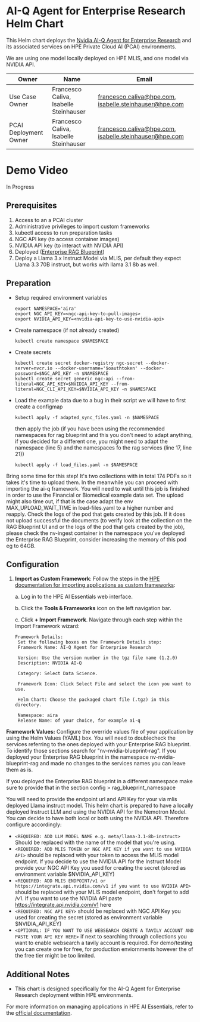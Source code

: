 # AI-Q Agent for Enterprise Research Helm Chart

This Helm chart deploys the [Nvidia AI-Q Agent for Enterprise Research](https://github.com/NVIDIA-AI-Blueprints/aiq-research-assistant) and its associated services on HPE Private Cloud AI (PCAI) environments.

We are using one model locally deployed on HPE MLIS, and one model via NVIDIA API.

| Owner                       | Name                                   | Email                                                     |
| ----------------------------|----------------------------------------|-----------------------------------------------------------|
| Use Case Owner              | Francesco Caliva, Isabelle Steinhauser | francesco.caliva@hpe.com, isabelle.steinhauser@hpe.com    |
| PCAI Deployment Owner       | Francesco Caliva, Isabelle Steinhauser | francesco.caliva@hpe.com, isabelle.steinhauser@hpe.com    |


# Demo Video
In Progress

## Prerequisites

1. Access to an a PCAI cluster
2. Administrative privileges to import custom frameworks
3. kubectl access to run preparation tasks
4. NGC API key (to access container images)
5. NVIDIA API key (to interact with NVIDIA API)
6. Deployed ([Enterprise RAG Blueprint](https://github.com/ai-solution-eng/blueprints/tree/main/enterprise-rag))
7. Deploy a Llama 3.x Instruct Model via MLIS, per default they expect Llama 3.3 70B instruct, but works with llama 3.1 8b as well.

## Preparation
- Setup required environment variables
    ```
    export NAMESPACE='aira'
    export NGC_API_KEY=<ngc-api-key-to-pull-images>
    export NVIDIA_API_KEY=<nvidia-api-key-to-use-nvidia-api>
    ```

- Create namespace (if not already created)
    ```
    kubectl create namespace $NAMESPACE
    ```
- Create secrets
    ```
    kubectl create secret docker-registry ngc-secret --docker-server=nvcr.io --docker-username='$oauthtoken' --docker-password=$NGC_API_KEY -n $NAMESPACE
    kubectl create secret generic ngc-api --from-literal=NGC_API_KEY=$NVIDIA_API_KEY --from-literal=NGC_CLI_API_KEY=$NVIDIA_API_KEY -n $NAMESPACE
    ```
- Load the example data
  due to a bug in their script we will have to first create a configmap
    ```
    kubectl apply -f adapted_sync_files.yaml -n $NAMESPACE
    ```
  then apply the job (if you have been using the recommended namespaces for rag blueprint and this you don't need to adapt anything, if you decided for a different one, you might need to adapt the namespace (line 5) and the namespaces fo the rag services (line 17, line 21))
    ```
    kubectl apply -f load_files.yaml -n $NAMESPACE
    ```

Bring some time for this step! It's two collections with in total 174 PDFs so it takes it's time to upload them. In the meanwhile you can proceed with importing the ai-q framework. You will need to wait until this job is finished in order to use the Financial or Biomedical example data set. 
The upload might also time out, if that is the case adapt the env MAX_UPLOAD_WAIT_TIME in load-files.yaml to a higher number and reapply. 
Check the logs of the pod that gets created by this job. If it does not upload successful the documents (to verify look at the collection on the RAG Blueprint UI and or the logs of the pod that gets created by the job), please check the nv-ingest container in the namespace you've deployed the Enterprise RAG Blueprint, consider increasing the memory of this pod eg to 64GB.

## Configuration

1. **Import as Custom Framework**:
   Follow the steps in the [HPE documentation for importing applications as custom frameworks](https://support.hpe.com/hpesc/public/docDisplay?docId=a00aie16hen_us&page=ManageClusters/importing-applications.html):

   a. Log in to the HPE AI Essentials web interface.
   
   b. Click the **Tools & Frameworks** icon on the left navigation bar.
   
   c. Click **+ Import Framework**. Navigate through each step within the Import Framework wizard:

       Framework Details: 
        Set the following boxes on the Framework Details step:
        Framework Name: AI-Q Agent for Enterprise Research

        Version: Use the version number in the tgz file name (1.2.0)
        Description: NVIDIA AI-Q 

        Category: Select Data Science.

        Framework Icon: Click Select File and select the icon you want to use.
        
        Helm Chart: Choose the packaged chart file (.tgz) in this directory.
        
        Namespace: aira
        Release Name: of your choice, for example ai-q
        
    
    
**Framework Values:**
 Configure the override values file of your application by using the Helm Values (YAML) box. You will need to doublecheck the services referring to the ones deployed with your Enterprise RAG blueprint. To identify those sections search for "nv-nvidia-blueprint-rag". If you deployed your Enterprise RAG blueprint in the namespace nv-nvidia-blueprint-rag and made no changes to the services names you can leave them as is.

 If you deployed the Enterprise RAG blueprint in a different namespace make sure to provide that in the section config > rag_blueprint_namespace

 You will need to provide the endpoint url and API Key for your via mlis deployed Llama instruct model. This helm chart is prepared to have a locally deployed Instruct LLM and using the NVIDIA API for the Nemotron Model. You can decide to have both local or both using the NVIDIA API. Therefore configure accordingly:

* `<REQUIRED: ADD LLM MODEL NAME e.g. meta/llama-3.1-8b-instruct>` Should be replaced with the name of the model that you're using.
* `<REQUIRED: ADD MLIS TOKEN or NGC API KEY if you want to use NVIDIA API>` should be replaced with your token to access the MLIS model endpoint. If you decide to use the NVIDIA API for the Instruct Model provide your NGC API Key you used for creating the secret (stored as environment variable $NVIDIA_API_KEY)
* `<REQUIRED: ADD MLIS ENDPOINT/v1 or https://integrate.api.nvidia.com/v1 if you want to use NVIDIA API>` should be replaced with your MLIS model endpoint, don't forget to add /v1. If you want to use the NVIDIA API paste https://integrate.api.nvidia.com/v1 here
* `<REQUIRED: NGC API KEY>` should be replaced with NGC API Key you used for creating the secret (stored as environment variable $NVIDIA_API_KEY)
* `<OPTIONAL: IF YOU WANT TO USE WEBSEARCH CREATE A TAVILY ACCOUNT AND PASTE YOUR API KEY HERE>` if next to searching through collections you want to enable websearch a tavily account is required. For demo/testing you can create one for free, for production enviornments however the of the free tier might be too limited.


## Additional Notes

- This chart is designed specifically for the AI-Q Agent for Enterprise Research deployment within HPE environments.

For more information on managing applications in HPE AI Essentials, refer to the [official documentation](https://support.hpe.com/hpesc/public/docDisplay?docId=a00aie16hen_us&page=ManageClusters/importing-applications.html).
